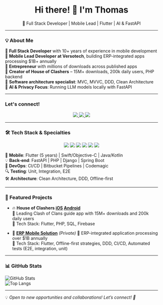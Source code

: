 
<h1 align="center">Hi there! 👋 I'm Thomas</h1>

<p align="center">
  🚀 Full Stack Developer | Mobile Lead | Flutter | AI & FastAPI
</p>

---

### 💡 About Me  

🔹 **Full Stack Developer** with 10+ years of experience in mobile development  
🔹 **Mobile Lead Developer at Versotech**, building ERP-integrated apps processing $1B+ annually  
🔹 **Entrepreneur** with millions of downloads across published apps  
🔹 **Creator of House of Clashers** – 15M+ downloads, 200k daily users, PHP backend  
🔹 **Software architecture specialist**: MVC, MVVC, DDD, Clean Architecture  
🔹 **AI & Privacy Focus**: Running LLM models locally with FastAPI  

---

### Let's connect!

<p align="center">
  <a href="https://www.linkedin.com/in/thomas-franke-32596639/">
    <img src="https://img.shields.io/badge/LinkedIn-0A66C2?style=for-the-badge&logo=linkedin&logoColor=white"/>
  </a>
  <a href="https://wakatime.com/@81ee337c-1e3d-460c-9004-b1ee1d921524">
    <img src="https://wakatime.com/badge/user/81ee337c-1e3d-460c-9004-b1ee1d921524.svg?style=for-the-badge"/>
  </a>
  <a href="https://frankeapps.com">
    <img src="https://img.shields.io/badge/Website-000000?style=for-the-badge&logo=internet-explorer&logoColor=white"/>
  </a>
</p>

---

### 🛠️ Tech Stack & Specialties  

<p align="center">
  <img src="https://img.shields.io/badge/Flutter-02569B?style=for-the-badge&logo=flutter&logoColor=white"/>
  <img src="https://img.shields.io/badge/FastAPI-009688?style=for-the-badge&logo=fastapi&logoColor=white"/>
  <img src="https://img.shields.io/badge/PHP-777BB4?style=for-the-badge&logo=php&logoColor=white"/>
  <img src="https://img.shields.io/badge/CI/CD-0A192F?style=for-the-badge&logo=githubactions&logoColor=white"/>
  <img src="https://img.shields.io/badge/MySQL-4479A1?style=for-the-badge&logo=mysql&logoColor=white"/>
  <img src="https://img.shields.io/badge/Git-F05032?style=for-the-badge&logo=git&logoColor=white"/>
</p>

📱 **Mobile**: Flutter (5 years) | Swift/Objective-C | Java/Kotlin  
💡 **Back-end**: FastAPI | PHP | Django | Spring Boot  
🚀 **DevOps**: CI/CD | Bitbucket Pipelines | Codemagic  
🔍 **Testing**: Unit, Integration, E2E  
🛠 **Architecture**: Clean Architecture, DDD, Offline-first  

---

### 🌟 Featured Projects  

- 🔥 **House of Clashers [iOS](https://apps.apple.com/us/app/house-of-clashers-clash-guide/id653987498) [Android](https://play.google.com/store/apps/details?id=com.frankeaplicativos.houseofclashers&hl=pt_BR)**  
  📌 Leading Clash of Clans guide app with 15M+ downloads and 200k daily users  
  🔧 Tech Stack: Flutter, PHP, SQL, Firebase  

- 🚀 **[ERP Mobile Solution](https://versotech.com.br)** *(Private)*
  📌 ERP-integrated application processing over $1B annually  
  🔧 Tech Stack: Flutter, Offline-first strategies, DDD, CI/CD, Automated tests (E2E, integration, unit)  


---

### 📊 GitHub Stats  

![GitHub Stats](https://github-readme-stats.vercel.app/api?username=thomasfranke&show_icons=true&theme=dark)  
![Top Langs](https://github-readme-stats.vercel.app/api/top-langs/?username=thomasfranke&layout=compact&theme=dark)  

---

💡 *Open to new opportunities and collaborations! Let’s connect! 🚀*
